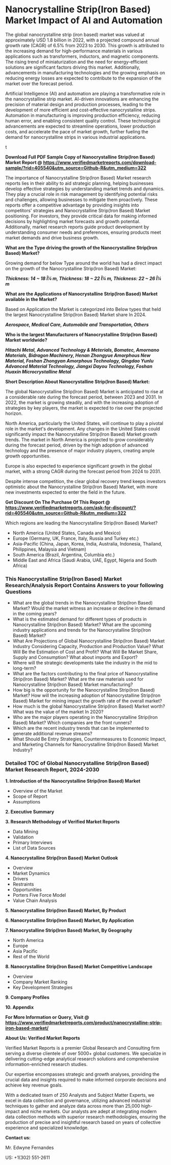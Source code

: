<meta name="title" content="Global Nanocrystalline Strip(Iron Based) Market Impact of AI and Automation"><meta name="description" content="The global nanocrystalline strip (iron based) market was valued at approximately USD 1.8 billion in 2022, with a projected compound annual growth rate (CAGR) of 6.5% f"><meta name="title" content="Nanocrystalline Strip(Iron Based) Market Size, Share, Scope, Trends, Growth, Opportunities, Analysis, Forecast"><h1>Nanocrystalline Strip(Iron Based) Market Impact of AI and Automation</h1><p>The global nanocrystalline strip (iron based) market was valued at approximately USD 1.8 billion in 2022, with a projected compound annual growth rate (CAGR) of 6.5% from 2023 to 2030. This growth is attributed to the increasing demand for high-performance materials in various applications such as transformers, inductors, and magnetic components. The rising trend of miniaturization and the need for energy-efficient solutions are significant factors driving this market. Additionally, advancements in manufacturing technologies and the growing emphasis on reducing energy losses are expected to contribute to the expansion of the market over the forecast period.</p><p>Artificial Intelligence (AI) and automation are playing a transformative role in the nanocrystalline strip market. AI-driven innovations are enhancing the precision of material design and production processes, leading to the development of more efficient and cost-effective nanocrystalline strips. Automation in manufacturing is improving production efficiency, reducing human error, and enabling consistent quality control. These technological advancements are expected to streamline operations, lower production costs, and accelerate the pace of market growth, further fueling the demand for nanocrystalline strips in various industrial applications.</p>t</p><p id="" class=""><strong>Download Full PDF Sample Copy of Nanocrystalline Strip(Iron Based) Market Report @ <a href="https://www.verifiedmarketreports.com/download-sample/?rid=405540&utm_source=Github-R&utm_medium=322" target="_blank">https://www.verifiedmarketreports.com/download-sample/?rid=405540&utm_source=Github-R&utm_medium=322</a></strong></p><p>The importance of&nbsp;Nanocrystalline Strip(Iron Based) Market research reports lies in their ability to aid strategic planning, helping businesses develop effective strategies by understanding market trends and dynamics. They play a crucial role in risk management by identifying potential risks and challenges, allowing businesses to mitigate them proactively. These reports offer a competitive advantage by providing insights into competitors' strategies and Nanocrystalline Strip(Iron Based) Market positioning. For investors, they provide critical data for making informed decisions by highlighting market forecasts and growth potential. Additionally, market research reports guide product development by understanding consumer needs and preferences, ensuring products meet market demands and drive business growth.</p><p><strong>What are the&nbsp;Type driving the growth of the Nanocrystalline Strip(Iron Based) Market?</strong></p><p id="" class="">Growing demand for below Type around the world has had a direct impact on the growth of the Nanocrystalline Strip(Iron Based) Market:</p><em><strong>Thickness: 14 ~ 18 Î¼ m, Thickness: 18 ~ 22 Î¼ m, Thickness: 22 ~ 26 Î¼ m</strong></em></p><strong>What are the&nbsp;Applications&nbsp;of Nanocrystalline Strip(Iron Based) Market available in the Market?</strong></p><p id="" class="">Based on Application the Market is categorized into Below types that held the largest Nanocrystalline Strip(Iron Based) Market share In 2024.</p><em><strong>Aerospace, Medical Care, Automobile and Transportation, Others</strong></em></p><strong>Who is the largest Manufacturers of Nanocrystalline Strip(Iron Based) Market worldwide?</strong></p><p><em><strong>Hitachi Metal, Advanced Technology & Meterials, Bomatec, Amornano Materials, Bidragon Machinery, Henan Zhongyue Amorphous New Material, Foshan Zhongyan Amorphous Technology, Qingdao Yunlu Advanced Material Technology, Jiangxi Dayou Technology, Foshan Huaxin Microcrystalline Metal</strong></em></p><p id="" class=""><strong>Short Description About Nanocrystalline Strip(Iron Based) Market:</strong></p><p>The global Nanocrystalline Strip(Iron Based) Market is anticipated to rise at a considerable rate during the forecast period, between 2023 and 2031. In 2022, the market is growing steadily, and with the increasing adoption of strategies by key players, the market is expected to rise over the projected horizon.</p><p>North America, particularly the United States, will continue to play a pivotal role in the market's development. Any changes in the United States could significantly impact the Nanocrystalline Strip(Iron Based) Market growth trends. The market in North America is projected to grow considerably during the forecast period, driven by the high adoption of advanced technology and the presence of major industry players, creating ample growth opportunities.</p><p>Europe is also expected to experience significant growth in the global market, with a strong CAGR during the forecast period from 2024 to 2031.</p><p>Despite intense competition, the clear global recovery trend keeps investors optimistic about the Nanocrystalline Strip(Iron Based) Market, with more new investments expected to enter the field in the future.</p><p id="" class=""><strong>Get Discount On The Purchase Of This Report @ <a href="https://www.verifiedmarketreports.com/ask-for-discount/?rid=405540&utm_source=Github-R&utm_medium=322" target="_blank">https://www.verifiedmarketreports.com/ask-for-discount/?rid=405540&utm_source=Github-R&utm_medium=322</a></strong></p>Which regions are leading the Nanocrystalline Strip(Iron Based) Market?</p><ul><li>North America (United States, Canada and Mexico)</li><li>Europe (Germany, UK, France, Italy, Russia and Turkey etc.)</li><li>Asia-Pacific (China, Japan, Korea, India, Australia, Indonesia, Thailand, Philippines, Malaysia and Vietnam)</li><li>South America (Brazil, Argentina, Columbia etc.)</li><li>Middle East and Africa (Saudi Arabia, UAE, Egypt, Nigeria and South Africa)</li></ul><h3 id="" class="">This Nanocrystalline Strip(Iron Based) Market Research/Analysis Report Contains Answers to your following Questions</h3><ul><li>What are the global trends in the Nanocrystalline Strip(Iron Based) Market? Would the market witness an increase or decline in the demand in the coming years?</li><li>What is the estimated demand for different types of products in Nanocrystalline Strip(Iron Based) Market? What are the upcoming industry applications and trends for the Nanocrystalline Strip(Iron Based) Market?</li><li>What Are Projections of Global Nanocrystalline Strip(Iron Based) Market Industry Considering Capacity, Production and Production Value? What Will Be the Estimation of Cost and Profit? What Will Be Market Share, Supply and Consumption? What about imports and Export?</li><li>Where will the strategic developments take the industry in the mid to long-term?</li><li>What are the factors contributing to the final price of Nanocrystalline Strip(Iron Based) Market? What are the raw materials used for Nanocrystalline Strip(Iron Based) Market manufacturing?</li><li>How big is the opportunity for the Nanocrystalline Strip(Iron Based) Market? How will the increasing adoption of Nanocrystalline Strip(Iron Based) Market for mining impact the growth rate of the overall market?</li><li>How much is the global Nanocrystalline Strip(Iron Based) Market worth? What was the value of the market In 2020?</li><li>Who are the major players operating in the Nanocrystalline Strip(Iron Based) Market? Which companies are the front runners?</li><li>Which are the recent industry trends that can be implemented to generate additional revenue streams?</li><li>What Should Be Entry Strategies, Countermeasures to Economic Impact, and Marketing Channels for Nanocrystalline Strip(Iron Based) Market Industry?</li></ul><h3 id="" class="">Detailed TOC of Global Nanocrystalline Strip(Iron Based) Market Research Report, 2024-2030</h3><p id="" class=""><strong>1. Introduction of the Nanocrystalline Strip(Iron Based) Market</strong></p><ul><li>Overview of the Market</li><li>Scope of Report</li><li>Assumptions</li></ul><p id="" class=""><strong>2. Executive Summary</strong></p><p id="" class=""><strong>3. Research Methodology of Verified Market Reports</strong></p><ul><li>Data Mining</li><li>Validation</li><li>Primary Interviews</li><li>List of Data Sources</li></ul><p id="" class=""><strong>4. Nanocrystalline Strip(Iron Based) Market Outlook</strong></p><ul><li>Overview</li><li>Market Dynamics</li><li>Drivers</li><li>Restraints</li><li>Opportunities</li><li>Porters Five Force Model</li><li>Value Chain Analysis</li></ul><p id="" class=""><strong>5. Nanocrystalline Strip(Iron Based) Market, By Product</strong></p><p id="" class=""><strong>6. Nanocrystalline Strip(Iron Based) Market, By Application</strong></p><p id="" class=""><strong>7. Nanocrystalline Strip(Iron Based) Market, By Geography</strong></p><ul><li>North America</li><li>Europe</li><li>Asia Pacific</li><li>Rest of the World</li></ul><p id="" class=""><strong>8. Nanocrystalline Strip(Iron Based) Market Competitive Landscape</strong></p><ul><li>Overview</li><li>Company Market Ranking</li><li>Key Development Strategies</li></ul><p id="" class=""><strong>9. Company Profiles</strong></p><p id="" class=""><strong>10. Appendix</strong></p><p id="" class=""><strong>For More Information or Query, Visit @ <a href="https://www.verifiedmarketreports.com/product/nanocrystalline-strip-iron-based-market/" target="_blank">https://www.verifiedmarketreports.com/product/nanocrystalline-strip-iron-based-market/</a></strong></p><p id="" class=""><strong>About Us: Verified Market Reports</strong></p><p id="" class="">Verified Market Reports is a premier Global Research and Consulting firm serving a diverse clientele of over 5000+ global customers. We specialize in delivering cutting-edge analytical research solutions and comprehensive information-enriched research studies.</p><p id="" class="">Our expertise encompasses strategic and growth analyses, providing the crucial data and insights required to make informed corporate decisions and achieve key revenue goals.</p><p id="" class="">With a dedicated team of 250 Analysts and Subject Matter Experts, we excel in data collection and governance, utilizing advanced industrial techniques to gather and analyze data across more than 25,000 high-impact and niche markets. Our analysts are adept at integrating modern data collection methods with superior research methodologies, ensuring the production of precise and insightful research based on years of collective experience and specialized knowledge.</p><p id="" class=""><strong>Contact us:</strong></p><p id="" class="">Mr. Edwyne Fernandes</p><p id="" class="">US: +1(302) 551-2611</p>